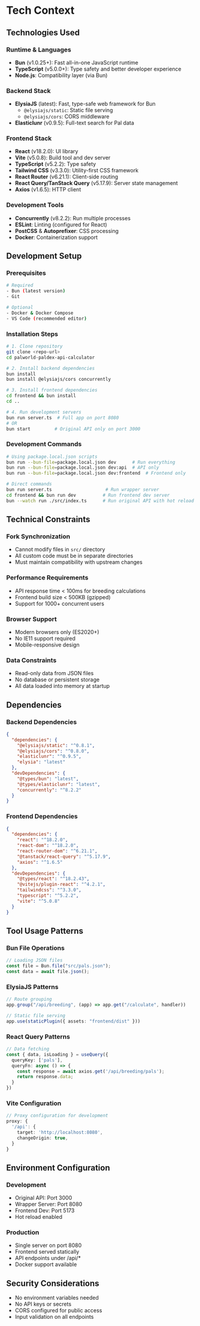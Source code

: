 # Tech Context

## Technologies Used

### Runtime & Languages
- **Bun** (v1.0.25+): Fast all-in-one JavaScript runtime
- **TypeScript** (v5.0.0+): Type safety and better developer experience
- **Node.js**: Compatibility layer (via Bun)

### Backend Stack
- **ElysiaJS** (latest): Fast, type-safe web framework for Bun
  - `@elysiajs/static`: Static file serving
  - `@elysiajs/cors`: CORS middleware
- **Elasticlunr** (v0.9.5): Full-text search for Pal data

### Frontend Stack
- **React** (v18.2.0): UI library
- **Vite** (v5.0.8): Build tool and dev server
- **TypeScript** (v5.2.2): Type safety
- **Tailwind CSS** (v3.3.0): Utility-first CSS framework
- **React Router** (v6.21.1): Client-side routing
- **React Query/TanStack Query** (v5.17.9): Server state management
- **Axios** (v1.6.5): HTTP client

### Development Tools
- **Concurrently** (v8.2.2): Run multiple processes
- **ESLint**: Linting (configured for React)
- **PostCSS** & **Autoprefixer**: CSS processing
- **Docker**: Containerization support

## Development Setup

### Prerequisites
```bash
# Required
- Bun (latest version)
- Git

# Optional
- Docker & Docker Compose
- VS Code (recommended editor)
```

### Installation Steps
```bash
# 1. Clone repository
git clone <repo-url>
cd palworld-paldex-api-calculator

# 2. Install backend dependencies
bun install
bun install @elysiajs/cors concurrently

# 3. Install frontend dependencies
cd frontend && bun install
cd ..

# 4. Run development servers
bun run server.ts  # Full app on port 8080
# OR
bun start         # Original API only on port 3000
```

### Development Commands
```bash
# Using package.local.json scripts
bun run --bun-file=package.local.json dev      # Run everything
bun run --bun-file=package.local.json dev:api  # API only
bun run --bun-file=package.local.json dev:frontend  # Frontend only

# Direct commands
bun run server.ts                    # Run wrapper server
cd frontend && bun run dev          # Run frontend dev server
bun --watch run ./src/index.ts      # Run original API with hot reload
```

## Technical Constraints

### Fork Synchronization
- Cannot modify files in `src/` directory
- All custom code must be in separate directories
- Must maintain compatibility with upstream changes

### Performance Requirements
- API response time < 100ms for breeding calculations
- Frontend build size < 500KB (gzipped)
- Support for 1000+ concurrent users

### Browser Support
- Modern browsers only (ES2020+)
- No IE11 support required
- Mobile-responsive design

### Data Constraints
- Read-only data from JSON files
- No database or persistent storage
- All data loaded into memory at startup

## Dependencies

### Backend Dependencies
```json
{
  "dependencies": {
    "@elysiajs/static": "^0.8.1",
    "@elysiajs/cors": "^0.8.0",
    "elasticlunr": "^0.9.5",
    "elysia": "latest"
  },
  "devDependencies": {
    "@types/bun": "latest",
    "@types/elasticlunr": "latest",
    "concurrently": "^8.2.2"
  }
}
```

### Frontend Dependencies
```json
{
  "dependencies": {
    "react": "^18.2.0",
    "react-dom": "^18.2.0",
    "react-router-dom": "^6.21.1",
    "@tanstack/react-query": "^5.17.9",
    "axios": "^1.6.5"
  },
  "devDependencies": {
    "@types/react": "^18.2.43",
    "@vitejs/plugin-react": "^4.2.1",
    "tailwindcss": "^3.3.0",
    "typescript": "^5.2.2",
    "vite": "^5.0.8"
  }
}
```

## Tool Usage Patterns

### Bun File Operations
```typescript
// Loading JSON files
const file = Bun.file("src/pals.json");
const data = await file.json();
```

### ElysiaJS Patterns
```typescript
// Route grouping
app.group("/api/breeding", (app) => app.get("/calculate", handler))

// Static file serving
app.use(staticPlugin({ assets: "frontend/dist" }))
```

### React Query Patterns
```typescript
// Data fetching
const { data, isLoading } = useQuery({
  queryKey: ['pals'],
  queryFn: async () => {
    const response = await axios.get('/api/breeding/pals');
    return response.data;
  }
})
```

### Vite Configuration
```typescript
// Proxy configuration for development
proxy: {
  '/api': {
    target: 'http://localhost:8080',
    changeOrigin: true,
  }
}
```

## Environment Configuration

### Development
- Original API: Port 3000
- Wrapper Server: Port 8080
- Frontend Dev: Port 5173
- Hot reload enabled

### Production
- Single server on port 8080
- Frontend served statically
- API endpoints under /api/*
- Docker support available

## Security Considerations
- No environment variables needed
- No API keys or secrets
- CORS configured for public access
- Input validation on all endpoints